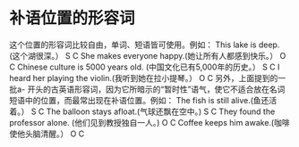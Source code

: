 # 补语位置的形容词

这个位置的形容词比较自由，单词、短语皆可使用。例如：
This lake is deep. (这个湖很深。）
S C
She makes everyone happy.(她让所有人都感到快乐。）
O C
Chinese culture is 5000 years old. (中国文化已有5,000年的历史。）
S C
I heard her playing the violin.(我听到她在拉小提琴。）
O C
另外，上面提到的一批a- 开头的古英语形容词，因为它所暗示的“暂时性”语气，使它不适合放在名词短语中的位置，而最常出现在补语位置。例如：
The fish is still alive.(鱼还活着。）
S C
The balloon stays afloat.(气球还飘在空中。)
S C
They found the professor alone. (他们见到教授独自一人。)
O C
Coffee keeps him awake.(咖啡使他头脑清醒。）
O C